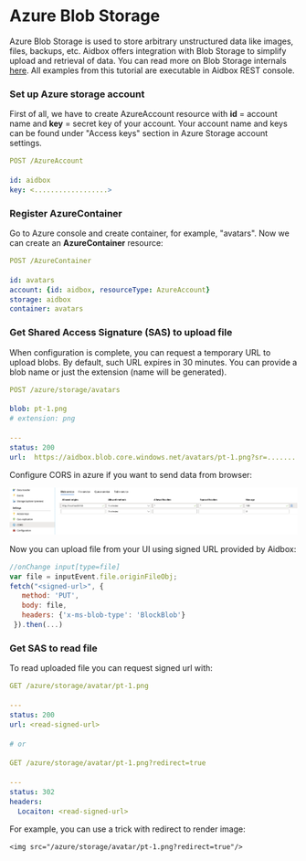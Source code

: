 # Azure Blob Storage

Azure Blob Storage is used to store arbitrary unstructured data like images, files, backups, etc. Aidbox offers integration with Blob Storage to simplify upload and retrieval of data. You can read more on Blob Storage internals [here](https://docs.microsoft.com/en-gb/azure/storage/blobs/storage-blobs-introduction). All examples from this tutorial are executable in Aidbox REST console.

### Set up Azure storage account

First of all, we have to create AzureAccount resource with **id** = account name and **key** = secret key of your account. Your account name and keys can be found under "Access keys" section in Azure Storage account settings.

```yaml
POST /AzureAccount

id: aidbox
key: <..................>
```

### Register AzureContainer

Go to Azure console and create container, for example, "avatars". Now we can create an **AzureContainer** resource:

```yaml
POST /AzureContainer

id: avatars
account: {id: aidbox, resourceType: AzureAccount}
storage: aidbox
container: avatars
```

### Get Shared Access Signature (SAS) to upload file

When configuration is complete, you can request a temporary URL to upload blobs. By default, such URL expires in 30 minutes. You can provide a blob name or just the extension (name will be generated).

```yaml
POST /azure/storage/avatars

blob: pt-1.png
# extension: png

---
status: 200
url:  https://aidbox.blob.core.windows.net/avatars/pt-1.png?sr=............
```

Configure CORS in azure if you want to send data from browser:

![](<../.gitbook/assets/image (7).png>)

Now you can upload file from your UI using signed URL provided by Aidbox:

```javascript
//onChange input[type=file]
var file = inputEvent.file.originFileObj;
fetch("<signed-url>", { 
   method: 'PUT', 
   body: file, 
   headers: {'x-ms-blob-type': 'BlockBlob'}
 }).then(...)
```

### Get SAS to read file

To read uploaded file you can request signed url with:

```yaml
GET /azure/storage/avatar/pt-1.png

---
status: 200
url: <read-signed-url>

# or

GET /azure/storage/avatar/pt-1.png?redirect=true

---
status: 302
headers:
  Locaiton: <read-signed-url>
```

For example, you can use a trick with redirect to render image:

```markup
<img src="/azure/storage/avatar/pt-1.png?redirect=true"/>
```
